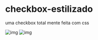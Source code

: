 # checkbox-estilizado

uma checkbox total mente feita com css

![img](https://user-images.githubusercontent.com/88804350/135735506-d4b2f2f4-34bc-492e-ab86-3181be505fd1.png)
![img](https://user-images.githubusercontent.com/88804350/135735516-a1b815b6-0d27-442c-bf8c-2ede0a206cf3.png)

